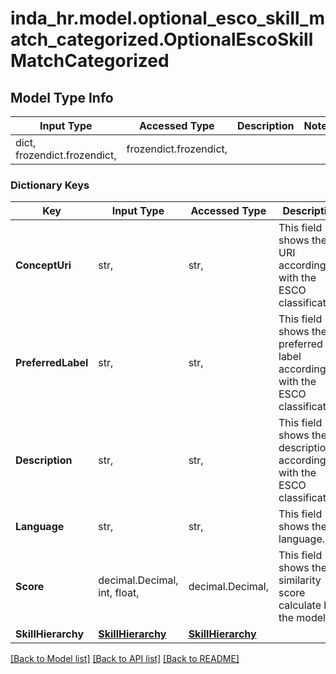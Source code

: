 # inda_hr.model.optional_esco_skill_match_categorized.OptionalEscoSkillMatchCategorized

## Model Type Info
Input Type | Accessed Type | Description | Notes
------------ | ------------- | ------------- | -------------
dict, frozendict.frozendict,  | frozendict.frozendict,  |  | 

### Dictionary Keys
Key | Input Type | Accessed Type | Description | Notes
------------ | ------------- | ------------- | ------------- | -------------
**ConceptUri** | str,  | str,  | This field shows the URI according with the ESCO classification. | [optional] 
**PreferredLabel** | str,  | str,  | This field shows the preferred label according with the ESCO classification. | [optional] 
**Description** | str,  | str,  | This field shows the description according with the ESCO classification. | [optional] 
**Language** | str,  | str,  | This field shows the language. | [optional] 
**Score** | decimal.Decimal, int, float,  | decimal.Decimal,  | This field shows the similarity score calculate by the model. | [optional] 
**SkillHierarchy** | [**SkillHierarchy**](SkillHierarchy.md) | [**SkillHierarchy**](SkillHierarchy.md) |  | [optional] 

[[Back to Model list]](../../README.md#documentation-for-models) [[Back to API list]](../../README.md#documentation-for-api-endpoints) [[Back to README]](../../README.md)

